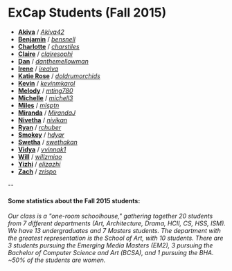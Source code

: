 # ExCap Students (Fall 2015)


* [**Akiva**](akiva/README.md) / *[Akiva42](https://github.com/Akiva42)** [**Benjamin**](benjamin/README.md) / *[bensnell](https://github.com/bensnell)* * [**Charlotte**](charlotte/README.md) / *[charstiles](https://github.com/charstiles)*
* [**Claire**](claire/index.md) / *[clairesophi](https://github.com/clairesophi)* 
* [**Dan**](dan_moore/README.md) / *[danthemellowman](https://github.com/danthemellowman)* * [**Irene**](irene/README.md) / *[irealva](https://github.com/irealva)** [**Katie Rose**](katierose/README.md) / *[doldrumorchids](https://github.com/doldrumorchids)** [**Kevin**](kevin/README.md) / *[kevinmkarol](https://github.com/kevinmkarol)** [**Melody**](melody/README.md) / *[mting780](https://github.com/mting780)** [**Michelle**](michelle/README.md) / *[michell3](https://github.com/michell3)** [**Miles**](miles/README.md) / *[mlsptn](https://github.com/mlsptn)** [**Miranda**](miranda/README.md) / *[MirandaJ](https://github.com/MirandaJ)** [**Nivetha**](nivetha/README.md) / *[nivikan](https://github.com/nivikan)** [**Ryan**](ryan/index.md) / *[rchuber](https://github.com/rchuber)** [**Smokey**](smokey/index.md) / *[hdyar](https://github.com/hdyar)** [**Swetha**](swetha/index.md) / *[swethakan](https://github.com/swethakan)** [**Vidya**](vidya/index.md) / *[vvinnak1](https://github.com/vvinnak1)*
* [**Will**](will/index.md) / *[willzmiao](https://github.com/willzmiao)** [**Yizhi**](yizhi/index.md) / *[elizazhi](https://github.com/elizazhi)*
* [**Zach**](zach/index.md) / *[zrispo](https://github.com/zrispo)*

-- 

#### Some statistics about the Fall 2015 students: 

*Our class is a "one-room schoolhouse," gathering together 20 students from 7 different departments (Art, Architecture, Drama, HCII, CS, HSS, ISM). We have 13 undergraduates and 7 Masters students. The department with the greatest representation is the School of Art, with 10 students. There are 3 students pursuing the Emerging Media Masters (EM2), 3 pursuing the Bachelor of Computer Science and Art (BCSA), and 1 pursuing the BHA. ~50% of the students are women.*

